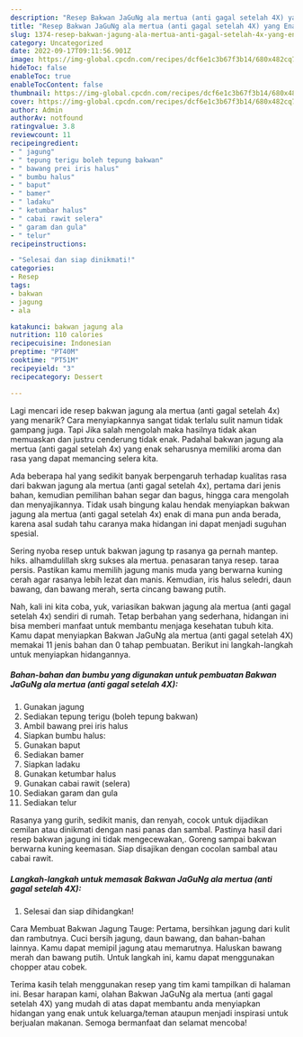 ```yaml
---
description: "Resep Bakwan JaGuNg ala mertua (anti gagal setelah 4X) yang Enak , Enak"
title: "Resep Bakwan JaGuNg ala mertua (anti gagal setelah 4X) yang Enak , Enak"
slug: 1374-resep-bakwan-jagung-ala-mertua-anti-gagal-setelah-4x-yang-enak-enak
category: Uncategorized
date: 2022-09-17T09:11:56.901Z
image: https://img-global.cpcdn.com/recipes/dcf6e1c3b67f3b14/680x482cq70/bakwan-jagung-ala-mertua-anti-gagal-setelah-4x-foto-resep-utama.jpg
hideToc: false
enableToc: true
enableTocContent: false
thumbnail: https://img-global.cpcdn.com/recipes/dcf6e1c3b67f3b14/680x482cq70/bakwan-jagung-ala-mertua-anti-gagal-setelah-4x-foto-resep-utama.jpg
cover: https://img-global.cpcdn.com/recipes/dcf6e1c3b67f3b14/680x482cq70/bakwan-jagung-ala-mertua-anti-gagal-setelah-4x-foto-resep-utama.jpg
author: Admin
authorAv: notfound
ratingvalue: 3.8
reviewcount: 11
recipeingredient:
- " jagung"
- " tepung terigu boleh tepung bakwan"
- " bawang prei iris halus"
- " bumbu halus"
- " baput"
- " bamer"
- " ladaku"
- " ketumbar halus"
- " cabai rawit selera"
- " garam dan gula"
- " telur"
recipeinstructions:

- "Selesai dan siap dinikmati!"
categories:
- Resep
tags:
- bakwan
- jagung
- ala

katakunci: bakwan jagung ala 
nutrition: 110 calories
recipecuisine: Indonesian
preptime: "PT40M"
cooktime: "PT51M"
recipeyield: "3"
recipecategory: Dessert

---
```



Lagi mencari ide resep bakwan jagung ala mertua (anti gagal setelah 4x) yang menarik? Cara menyiapkannya sangat tidak terlalu sulit namun tidak gampang juga. Tapi Jika salah mengolah maka hasilnya tidak akan memuaskan dan justru cenderung tidak enak. Padahal bakwan jagung ala mertua (anti gagal setelah 4x) yang enak seharusnya memiliki aroma dan rasa yang dapat memancing selera kita.


Ada beberapa hal yang sedikit banyak berpengaruh terhadap kualitas rasa dari bakwan jagung ala mertua (anti gagal setelah 4x), pertama dari jenis bahan, kemudian pemilihan bahan segar dan bagus, hingga cara mengolah dan menyajikannya. Tidak usah bingung kalau hendak menyiapkan bakwan jagung ala mertua (anti gagal setelah 4x) enak di mana pun anda berada, karena asal sudah tahu caranya maka hidangan ini dapat menjadi suguhan spesial.

Sering nyoba resep untuk bakwan jagung tp rasanya ga pernah mantep. hiks. alhamdulillah skrg sukses ala mertua. penasaran tanya resep. taraa persis. Pastikan kamu memilih jagung manis muda yang berwarna kuning cerah agar rasanya lebih lezat dan manis. Kemudian, iris halus seledri, daun bawang, dan bawang merah, serta cincang bawang putih.


Nah, kali ini kita coba, yuk, variasikan bakwan jagung ala mertua (anti gagal setelah 4x) sendiri di rumah. Tetap berbahan yang sederhana, hidangan ini bisa memberi manfaat untuk membantu menjaga kesehatan tubuh kita. Kamu dapat menyiapkan Bakwan JaGuNg ala mertua (anti gagal setelah 4X) memakai 11 jenis bahan dan 0 tahap pembuatan. Berikut ini langkah-langkah untuk menyiapkan hidangannya.

<!--inarticleads1-->

##### Bahan-bahan dan bumbu yang digunakan untuk pembuatan Bakwan JaGuNg ala mertua (anti gagal setelah 4X):

1. Gunakan  jagung
1. Sediakan  tepung terigu (boleh tepung bakwan)
1. Ambil  bawang prei iris halus
1. Siapkan  bumbu halus:
1. Gunakan  baput
1. Sediakan  bamer
1. Siapkan  ladaku
1. Gunakan  ketumbar halus
1. Gunakan  cabai rawit (selera)
1. Sediakan  garam dan gula
1. Sediakan  telur


Rasanya yang gurih, sedikit manis, dan renyah, cocok untuk dijadikan cemilan atau dinikmati dengan nasi panas dan sambal. Pastinya hasil dari resep bakwan jagung ini tidak mengecewakan,. Goreng sampai bakwan berwarna kuning keemasan. Siap disajikan dengan cocolan sambal atau cabai rawit. 

<!--inarticleads2-->

##### Langkah-langkah untuk memasak Bakwan JaGuNg ala mertua (anti gagal setelah 4X):


1. Selesai dan siap dihidangkan!

Cara Membuat Bakwan Jagung Tauge: Pertama, bersihkan jagung dari kulit dan rambutnya. Cuci bersih jagung, daun bawang, dan bahan-bahan lainnya. Kamu dapat memipil jagung atau memarutnya. Haluskan bawang merah dan bawang putih. Untuk langkah ini, kamu dapat menggunakan chopper atau cobek. 

Terima kasih telah menggunakan resep yang tim kami tampilkan di halaman ini. Besar harapan kami, olahan Bakwan JaGuNg ala mertua (anti gagal setelah 4X) yang mudah di atas dapat membantu anda menyiapkan hidangan yang enak untuk keluarga/teman ataupun menjadi inspirasi untuk berjualan makanan. Semoga bermanfaat dan selamat mencoba!
